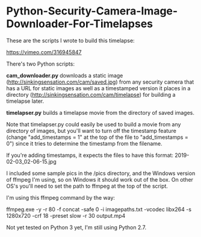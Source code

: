 # Python-Security-Camera-Image-Downloader-For-Timelapses
These are the scripts I wrote to build this timelapse:

https://vimeo.com/316945847

There's two Python scripts: 

**cam_downloader.py** downloads a static image (http://sinkingsensation.com/cam/saved.jpg) from any security camera that has a URL for static images as well as a timestamped version it places in a directory (http://sinkingsensation.com/cam/timelapse) for building a timelapse later.

**timelapser.py** builds a timelapse movie from the directory of saved images.

Note that timelapser.py could easily be used to build a movie from any directory of images, but you'll want to turn off the timestamp feature (change "add_timestamps = 1" at the top of the file to "add_timestamps = 0") since it tries to determine the timestamp from the filename. 

If you're adding timestamps, it expects the files to have this format: 2019-02-03_02-06-15.jpg

I included some sample pics in the /pics directory, and the Windows version of ffmpeg I'm using, so on Windows it should work out of the box. On other OS's you'll need to set the path to ffmpeg at the top of the script.

I'm using this ffmpeg command by the way:

ffmpeg.exe -y -r 80 -f concat -safe 0 -i imagepaths.txt -vcodec libx264 -s 1280x720 -crf 18 -preset slow -r 30 output.mp4

Not yet tested on Python 3 yet, I'm still using Python 2.7.



